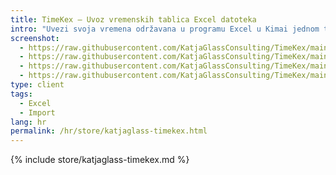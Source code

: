 ```yaml
---
title: TimeKex – Uvoz vremenskih tablica Excel datoteka
intro: "Uvezi svoja vremena održavana u programu Excel u Kimai jednom tjedno. Dostupan je i izravan uvoz kupaca/projekata/aktivnosti iz Excela."
screenshot: 
  - https://raw.githubusercontent.com/KatjaGlassConsulting/TimeKex/main/docs/img/timesheet_to_kimai_01.gif
  - https://raw.githubusercontent.com/KatjaGlassConsulting/TimeKex/main/docs/img/layout_week_display.png
  - https://raw.githubusercontent.com/KatjaGlassConsulting/TimeKex/main/docs/img/example_admin_create_02.png
  - https://raw.githubusercontent.com/KatjaGlassConsulting/TimeKex/main/docs/img/layout_week_display_issues.png
type: client
tags:
  - Excel
  - Import
lang: hr
permalink: /hr/store/katjaglass-timekex.html
---
```


{% include store/katjaglass-timekex.md %}
